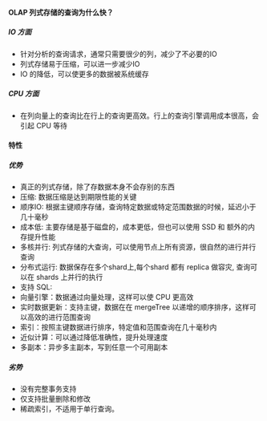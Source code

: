 #### OLAP 列式存储的查询为什么快？
##### IO 方面
- 针对分析的查询请求，通常只需要很少的列，减少了不必要的IO
- 列式存储易于压缩，可以进一步减少IO
- IO 的降低，可以使更多的数据被系统缓存
##### CPU 方面
- 在列向量上的查询比在行上的查询更高效。行上的查询引擎调用成本很高，会引起 CPU 等待

#### 特性
##### 优势
- 真正的列式存储，除了存数据本身不会存别的东西
- 压缩: 数据压缩是达到期限性能的关键
- 顺序IO: 根据主键顺序存储，查询特定数据或特定范围数据的时候，延迟小于几十毫秒
- 成本低: 主要存储是基于磁盘的，成本更低，但也可以使用 SSD 和 额外的内存提升性能
- 多核并行: 列式存储的大查询，可以使用节点上所有资源，很自然的进行并行查询
- 分布式运行: 数据保存在多个shard上,每个shard 都有 replica 做容灾, 查询可以在 shards 上并行的执行
- 支持 SQL: 
- 向量引擎：数据通过向量处理，这样可以使 CPU 更高效
- 实时数据更新：支持主键，数据在在 mergeTree 以递增的顺序排序，这样可以高效的进行范围查询
- 索引：按照主键数据进行排序，特定值和范围查询在几十毫秒内
- 近似计算：可以通过降低准确性，提升处理速度
- 多副本：异步多主副本，写到任意一个可用副本

##### 劣势
- 没有完整事务支持
- 仅支持批量删除和修改
- 稀疏索引，不适用于单行查询。
